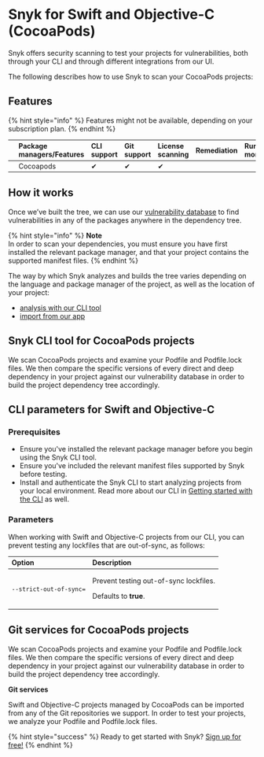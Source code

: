 # Snyk for Swift and Objective-C \(CocoaPods\)

Snyk offers security scanning to test your projects for vulnerabilities, both through your CLI and through different integrations from our UI.

The following describes how to use Snyk to scan your CocoaPods projects:

## Features

{% hint style="info" %}
Features might not be available, depending on your subscription plan.
{% endhint %}

|  | Package managers/Features | CLI support | Git support | License scanning | Remediation | Runtime monitoring |
| :--- | :--- | :--- | :--- | :--- | :--- | :--- |
| ![i\_icon\_cocoapods.png](../../.gitbook/assets/uuid-6de05da9-de7e-11cc-4316-8459517aaf57-en.png/) | Cocoapods | ✔︎ | ✔︎ | ✔︎ |  |  |

## **How it works**

Once we’ve built the tree, we can use our [vulnerability database](https://snyk.io/vuln/) to find vulnerabilities in any of the packages anywhere in the dependency tree.

{% hint style="info" %}
**Note**  
In order to scan your dependencies, you must ensure you have first installed the relevant package manager, and that your project contains the supported manifest files.
{% endhint %}

The way by which Snyk analyzes and builds the tree varies depending on the language and package manager of the project, as well as the location of your project:

* [analysis with our CLI tool](https://support.snyk.io/hc/en-us/articles/360004701658-Snyk-for-Swift-and-Objective-C-CocoaPods-#UUID-2f6bc912-9512-0d39-56f9-01b0926ef65d)
* [import from our app](https://support.snyk.io/hc/en-us/articles/360004701658-Snyk-for-Swift-and-Objective-C-CocoaPods-#UUID-3276e078-ac51-90e8-3204-3cbc39b81034)

## Snyk CLI tool for CocoaPods projects

We scan CocoaPods projects and examine your Podfile and Podfile.lock files. We then compare the specific versions of every direct and deep dependency in your project against our vulnerability database in order to build the project dependency tree accordingly.

## **CLI parameters for Swift and Objective-C**

### **Prerequisites**

* Ensure you've installed the relevant package manager before you begin using the Snyk CLI tool.
* Ensure you've included the relevant manifest files supported by Snyk before testing.
* Install and authenticate the Snyk CLI to start analyzing projects from your local environment. Read more about our CLI in [Getting started with the CLI](https://support.snyk.io/hc/articles/360003812458#UUID-6d3e2b39-daa0-f2f1-19d2-b9107b678c81/) as well.

### **Parameters**

When working with Swift and Objective-C projects from our CLI, you can prevent testing any lockfiles that are out-of-sync, as follows:

<table>
  <thead>
    <tr>
      <th style="text-align:left">Option</th>
      <th style="text-align:left">Description</th>
    </tr>
  </thead>
  <tbody>
    <tr>
      <td style="text-align:left"><code>--strict-out-of-sync=</code>
      </td>
      <td style="text-align:left">
        <p>Prevent testing out-of-sync lockfiles.</p>
        <p>Defaults to <b>true</b>.</p>
      </td>
    </tr>
  </tbody>
</table>

## Git services for CocoaPods projects

We scan CocoaPods projects and examine your Podfile and Podfile.lock files. We then compare the specific versions of every direct and deep dependency in your project against our vulnerability database in order to build the project dependency tree accordingly.

**Git services**

Swift and Objective-C projects managed by CocoaPods can be imported from any of the Git repositories we support. In order to test your projects, we analyze your Podfile and Podfile.lock files.

{% hint style="success" %}
Ready to get started with Snyk? [Sign up for free!](https://snyk.io/login?cta=sign-up&loc=footer&page=support_docs_page)
{% endhint %}

